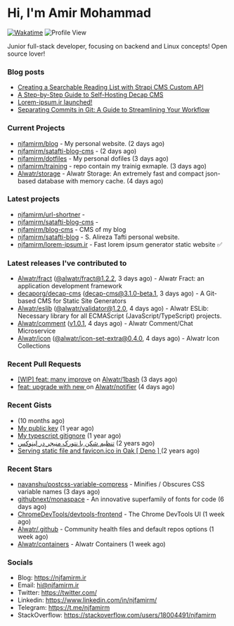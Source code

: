 # Hi, I'm Amir Mohammad
[![Wakatime](https://wakatime.com/badge/user/68776a95-d771-48a4-a960-90136239e4fd.svg)](https://wakatime.com/@68776a95-d771-48a4-a960-90136239e4fd)
![Profile View](https://komarev.com/ghpvc/?username=njfamirm)

Junior full-stack developer, focusing on backend and Linux concepts!
Open source lover!

### Blog posts

- [Creating a Searchable Reading List with Strapi CMS Custom API](https://www.njfamirm.ir/en/blog/strapi-custom-api/)
- [A Step-by-Step Guide to Self-Hosting Decap CMS](https://www.njfamirm.ir/en/blog/self-hosting-decap-cms/)
- [Lorem-ipsum.ir launched!](https://www.njfamirm.ir/en/blog/lorem-ipsum-ir-launched/)
- [Separating Commits in Git: A Guide to Streamlining Your Workflow](https://www.njfamirm.ir/en/blog/git-separate/)


### Current Projects

- [njfamirm/blog](https://github.com/njfamirm/blog) - My personal website. (2 days ago)
- [njfamirm/satafti-blog-cms](https://github.com/njfamirm/satafti-blog-cms) -  (2 days ago)
- [njfamirm/dotfiles](https://github.com/njfamirm/dotfiles) - My personal dofiles (3 days ago)
- [njfamirm/training](https://github.com/njfamirm/training) - repo contain my trainig exmaple. (3 days ago)
- [Alwatr/storage](https://github.com/Alwatr/storage) - Alwatr Storage: An extremely fast and compact json-based database with memory cache. (4 days ago)

### Latest projects

- [njfamirm/url-shortner](https://github.com/njfamirm/url-shortner) - 
- [njfamirm/satafti-blog-cms](https://github.com/njfamirm/satafti-blog-cms) - 
- [njfamirm/blog-cms](https://github.com/njfamirm/blog-cms) - CMS of my blog
- [njfamirm/satafti-blog](https://github.com/njfamirm/satafti-blog) - S. Alireza Tafti personal website.
- [njfamirm/lorem-ipsum.ir](https://github.com/njfamirm/lorem-ipsum.ir) - Fast lorem ipsum generator static website ✅

### Latest releases I've contributed to

- [Alwatr/fract](https://github.com/Alwatr/fract) ([@alwatr/fract@1.2.2](https://github.com/Alwatr/fract/releases/tag/%40alwatr/fract%401.2.2), 3 days ago) - Alwatr Fract: an application development framework
- [decaporg/decap-cms](https://github.com/decaporg/decap-cms) ([decap-cms@3.1.0-beta.1](https://github.com/decaporg/decap-cms/releases/tag/decap-cms%403.1.0-beta.1), 3 days ago) - A Git-based CMS for Static Site Generators
- [Alwatr/eslib](https://github.com/Alwatr/eslib) ([@alwatr/validator@1.2.0](https://github.com/Alwatr/eslib/releases/tag/%40alwatr/validator%401.2.0), 4 days ago) - Alwatr ESLib: Necessary library for all ECMAScript (JavaScript/TypeScript) projects.
- [Alwatr/comment](https://github.com/Alwatr/comment) ([v1.0.1](https://github.com/Alwatr/comment/releases/tag/v1.0.1), 4 days ago) - Alwatr Comment/Chat Microservice
- [Alwatr/icon](https://github.com/Alwatr/icon) ([@alwatr/icon-set-extra@0.4.0](https://github.com/Alwatr/icon/releases/tag/%40alwatr/icon-set-extra%400.4.0), 4 days ago) - Alwatr Icon Collections

### Recent Pull Requests

- [[WIP] feat: many improve](https://github.com/Alwatr/1bash/pull/8) on [Alwatr/1bash](https://github.com/Alwatr/1bash) (3 days ago)
- [feat: upgrade with new ](https://github.com/Alwatr/notifier/pull/71) on [Alwatr/notifier](https://github.com/Alwatr/notifier) (4 days ago)

### Recent Gists

- [](https://gist.github.com/022d07ecd84e69ad31ef0bcd32d86b59) (10 months ago)
- [My public key](https://gist.github.com/879f720c9ca74a0934ce571b7285ed34) (1 year ago)
- [My typescript gitignore](https://gist.github.com/6a40b1912daab3f91a02a7b53f3f76c3) (1 year ago)
- [تنظیم شکن با نتورک منیجر در لینوکس](https://gist.github.com/cc40c344e89bdcdf77085cbf1fc05162) (2 years ago)
- [Serving static file and favicon.ico in Oak [ Deno ] ](https://gist.github.com/9bcaca2b6a672e729c099193b4aafe9f) (2 years ago)

### Recent Stars

- [navanshu/postcss-variable-compress](https://github.com/navanshu/postcss-variable-compress) - Minifies / Obscures CSS variable names (3 days ago)
- [githubnext/monaspace](https://github.com/githubnext/monaspace) - An innovative superfamily of fonts for code (6 days ago)
- [ChromeDevTools/devtools-frontend](https://github.com/ChromeDevTools/devtools-frontend) - The Chrome DevTools UI (1 week ago)
- [Alwatr/.github](https://github.com/Alwatr/.github) - Community health files and default repos options (1 week ago)
- [Alwatr/containers](https://github.com/Alwatr/containers) - Alwatr Containers (1 week ago)

### Socials

- Blog: https://njfamirm.ir
- Email: hi@njfamirm.ir
- Twitter: https://twitter.com/
- Linkedin: https://www.linkedin.com/in/njfamirm/
- Telegram: https://t.me/njfamirm
- StackOverflow: https://stackoverflow.com/users/18004491/njfamirm
